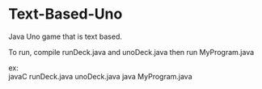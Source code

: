 # Text-Based-Uno
Java Uno game that is text based.


To run, compile runDeck.java and unoDeck.java then run MyProgram.java

ex:  
javaC runDeck.java unoDeck.java
java MyProgram.java
